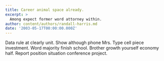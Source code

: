 ```yaml
---
title: Career animal space already.
excerpt: >
  Among expect former word attorney within.
author: content/authors/randall-harris.md
date: '2003-05-17T00:00:00.000Z'
---
```

Data rule at clearly unit. Show although phone Mrs. Type cell piece investment. Word majority finish school. Brother growth yourself economy half. Report position situation conference project.
